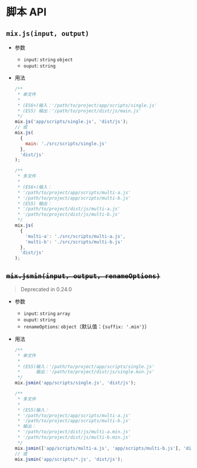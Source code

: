 # 脚本 API

## `mix.js(input, output)`

- 参数
  - `input`: `string` `object`
  - `ouput`: `string`
- 用法

  ```js
  /**
   * 单文件
   *
   * (ES6+)输入：'/path/to/project/app/scripts/single.js'
   * (ES5) 输出：'/path/to/project/dist/js/main.js'
   */
  mix.js('app/scripts/single.js', 'dist/js');
  // 或
  mix.js(
    {
      main: './src/scripts/single.js'
    },
    'dist/js'
  );
  ```

  ```js
  /**
   * 多文件
   *
   * (ES6+)输入：
   * '/path/to/project/app/scripts/multi-a.js'
   * '/path/to/project/app/scripts/multi-b.js'
   * (ES5) 输出：
   * '/path/to/project/dist/js/multi-a.js'
   * '/path/to/project/dist/js/multi-b.js'
   */
  mix.js(
    {
      'multi-a': './src/scripts/multi-a.js',
      'multi-b': './src/scripts/multi-b.js'
    },
    'dist/js'
  );
  ```

## <del>`mix.jsmin(input, output, renameOptions)`</del>

> Deprecated in 0.24.0

- 参数
  - `input`: `string` `array`
  - `ouput`: `string`
  - `renameOptions`: `object`（默认值：`{suffix: '.min'}`）
- 用法

  ```js
  /**
   * 单文件
   *
   * (ES5)输入：'/path/to/project/app/scripts/single.js'
   *      输出：'/path/to/project/dist/js/single.min.js'
   */
  mix.jsmin('app/scripts/single.js', 'dist/js');
  ```

  ```js
  /**
   * 多文件
   *
   * (ES5)输入：
   * '/path/to/project/app/scripts/multi-a.js'
   * '/path/to/project/app/scripts/multi-b.js'
   * 输出：
   * '/path/to/project/dist/js/multi-a.min.js'
   * '/path/to/project/dist/js/multi-b.min.js'
   */
  mix.jsmin(['app/scripts/multi-a.js', 'app/scripts/multi-b.js'], 'dist/js');
  // 或
  mix.jsmin('app/scripts/*.js', 'dist/js');
  ```

